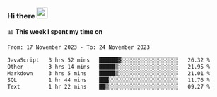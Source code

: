 ### Hi there <a href="https://www.gautamkrishnar.com/"><img src="https://media.giphy.com/media/hvRJCLFzcasrR4ia7z/giphy.gif" width="25px"></a>

📊 **This week I spent my time on**

<!--START_SECTION:waka-->

```txt
From: 17 November 2023 - To: 24 November 2023

JavaScript   3 hrs 52 mins   ██████▓░░░░░░░░░░░░░░░░░░   26.32 %
Other        3 hrs 14 mins   █████▒░░░░░░░░░░░░░░░░░░░   21.95 %
Markdown     3 hrs 5 mins    █████▒░░░░░░░░░░░░░░░░░░░   21.01 %
SQL          1 hr 44 mins    ███░░░░░░░░░░░░░░░░░░░░░░   11.76 %
Text         1 hr 22 mins    ██▒░░░░░░░░░░░░░░░░░░░░░░   09.27 %
```

<!--END_SECTION:waka-->
